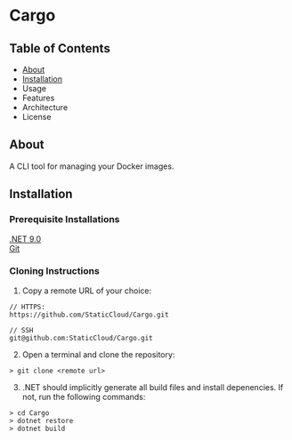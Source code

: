 # Cargo

## Table of Contents
- [About](#About)
- [Installation](#Installation)
- Usage
- Features
- Architecture
- License

## About
A CLI tool for managing your Docker images.

## Installation

### Prerequisite Installations
[.NET 9.0](https://dotnet.microsoft.com/en-us/download)  
[Git](https://git-scm.com/downloads)

### Cloning Instructions

1. Copy a remote URL of your choice:  
``` 
// HTTPS:
https://github.com/StaticCloud/Cargo.git
```

```
// SSH
git@github.com:StaticCloud/Cargo.git
```

2. Open a terminal and clone the repository:
```
> git clone <remote url>
```

3. .NET should implicitly generate all build files and install depenencies. If not, run the following commands:
```
> cd Cargo
> dotnet restore
> dotnet build
```
